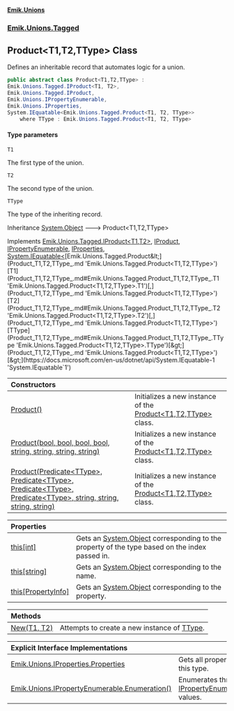#### [Emik.Unions](index.md 'index')
### [Emik.Unions.Tagged](Emik.Unions.Tagged.md 'Emik.Unions.Tagged')

## Product<T1,T2,TType> Class

Defines an inheritable record that automates logic for a union.

```csharp
public abstract class Product<T1,T2,TType> :
Emik.Unions.Tagged.IProduct<T1, T2>,
Emik.Unions.Tagged.IProduct,
Emik.Unions.IPropertyEnumerable,
Emik.Unions.IProperties,
System.IEquatable<Emik.Unions.Tagged.Product<T1, T2, TType>>
    where TType : Emik.Unions.Tagged.Product<T1, T2, TType>
```
#### Type parameters

<a name='Emik.Unions.Tagged.Product_T1,T2,TType_.T1'></a>

`T1`

The first type of the union.

<a name='Emik.Unions.Tagged.Product_T1,T2,TType_.T2'></a>

`T2`

The second type of the union.

<a name='Emik.Unions.Tagged.Product_T1,T2,TType_.TType'></a>

`TType`

The type of the inheriting record.

Inheritance [System.Object](https://docs.microsoft.com/en-us/dotnet/api/System.Object 'System.Object') &#129106; Product<T1,T2,TType>

Implements [Emik.Unions.Tagged.IProduct&lt;](IProduct_T1,T2_.md 'Emik.Unions.Tagged.IProduct<T1,T2>')[T1](Product_T1,T2,TType_.md#Emik.Unions.Tagged.Product_T1,T2,TType_.T1 'Emik.Unions.Tagged.Product<T1,T2,TType>.T1')[,](IProduct_T1,T2_.md 'Emik.Unions.Tagged.IProduct<T1,T2>')[T2](Product_T1,T2,TType_.md#Emik.Unions.Tagged.Product_T1,T2,TType_.T2 'Emik.Unions.Tagged.Product<T1,T2,TType>.T2')[&gt;](IProduct_T1,T2_.md 'Emik.Unions.Tagged.IProduct<T1,T2>'), [IProduct](IProduct.md 'Emik.Unions.Tagged.IProduct'), [IPropertyEnumerable](IPropertyEnumerable.md 'Emik.Unions.IPropertyEnumerable'), [IProperties](IProperties.md 'Emik.Unions.IProperties'), [System.IEquatable&lt;](https://docs.microsoft.com/en-us/dotnet/api/System.IEquatable-1 'System.IEquatable`1')[Emik.Unions.Tagged.Product&lt;](Product_T1,T2,TType_.md 'Emik.Unions.Tagged.Product<T1,T2,TType>')[T1](Product_T1,T2,TType_.md#Emik.Unions.Tagged.Product_T1,T2,TType_.T1 'Emik.Unions.Tagged.Product<T1,T2,TType>.T1')[,](Product_T1,T2,TType_.md 'Emik.Unions.Tagged.Product<T1,T2,TType>')[T2](Product_T1,T2,TType_.md#Emik.Unions.Tagged.Product_T1,T2,TType_.T2 'Emik.Unions.Tagged.Product<T1,T2,TType>.T2')[,](Product_T1,T2,TType_.md 'Emik.Unions.Tagged.Product<T1,T2,TType>')[TType](Product_T1,T2,TType_.md#Emik.Unions.Tagged.Product_T1,T2,TType_.TType 'Emik.Unions.Tagged.Product<T1,T2,TType>.TType')[&gt;](Product_T1,T2,TType_.md 'Emik.Unions.Tagged.Product<T1,T2,TType>')[&gt;](https://docs.microsoft.com/en-us/dotnet/api/System.IEquatable-1 'System.IEquatable`1')

| Constructors | |
| :--- | :--- |
| [Product()](Product_T1,T2,TType_..ctor().md 'Emik.Unions.Tagged.Product<T1,T2,TType>.Product()') | Initializes a new instance of the [Product&lt;T1,T2,TType&gt;](Product_T1,T2,TType_.md 'Emik.Unions.Tagged.Product<T1,T2,TType>') class. |
| [Product(bool, bool, bool, bool, string, string, string, string)](Product_T1,T2,TType_..ctor(Boolean,Boolean,Boolean,Boolean,String,String,String,String).md 'Emik.Unions.Tagged.Product<T1,T2,TType>.Product(bool, bool, bool, bool, string, string, string, string)') | Initializes a new instance of the [Product&lt;T1,T2,TType&gt;](Product_T1,T2,TType_.md 'Emik.Unions.Tagged.Product<T1,T2,TType>') class. |
| [Product(Predicate&lt;TType&gt;, Predicate&lt;TType&gt;, Predicate&lt;TType&gt;, Predicate&lt;TType&gt;, string, string, string, string)](Product_T1,T2,TType_..ctor(Predicate,Predicate,Predicate,Predicate,String,String,String,String).md 'Emik.Unions.Tagged.Product<T1,T2,TType>.Product(System.Predicate<TType>, System.Predicate<TType>, System.Predicate<TType>, System.Predicate<TType>, string, string, string, string)') | Initializes a new instance of the [Product&lt;T1,T2,TType&gt;](Product_T1,T2,TType_.md 'Emik.Unions.Tagged.Product<T1,T2,TType>') class. |

| Properties | |
| :--- | :--- |
| [this[int]](Product_T1,T2,TType_.Item(Int32).md 'Emik.Unions.Tagged.Product<T1,T2,TType>.this[int]') | Gets an [System.Object](https://docs.microsoft.com/en-us/dotnet/api/System.Object 'System.Object') corresponding to the property of the type based on the index passed in. |
| [this[string]](Product_T1,T2,TType_.Item(String).md 'Emik.Unions.Tagged.Product<T1,T2,TType>.this[string]') | Gets an [System.Object](https://docs.microsoft.com/en-us/dotnet/api/System.Object 'System.Object') corresponding to the name. |
| [this[PropertyInfo]](Product_T1,T2,TType_.Item(PropertyInfo).md 'Emik.Unions.Tagged.Product<T1,T2,TType>.this[System.Reflection.PropertyInfo]') | Gets an [System.Object](https://docs.microsoft.com/en-us/dotnet/api/System.Object 'System.Object') corresponding to the property. |

| Methods | |
| :--- | :--- |
| [New(T1, T2)](Product_T1,T2,TType_.New(T1,T2).md 'Emik.Unions.Tagged.Product<T1,T2,TType>.New(T1, T2)') | Attempts to create a new instance of [TType](Product_T1,T2,TType_.md#Emik.Unions.Tagged.Product_T1,T2,TType_.TType 'Emik.Unions.Tagged.Product<T1,T2,TType>.TType'). |

| Explicit Interface Implementations | |
| :--- | :--- |
| [Emik.Unions.IProperties.Properties](Product_T1,T2,TType_.Emik.Unions.IProperties.Properties().md 'Emik.Unions.Tagged.Product<T1,T2,TType>.Emik.Unions.IProperties.Properties') | Gets all properties of this type. |
| [Emik.Unions.IPropertyEnumerable.Enumeration()](Product_T1,T2,TType_.Emik.Unions.IPropertyEnumerable.Enumeration().md 'Emik.Unions.Tagged.Product<T1,T2,TType>.Emik.Unions.IPropertyEnumerable.Enumeration()') | Enumerates through a [IPropertyEnumerable](IPropertyEnumerable.md 'Emik.Unions.IPropertyEnumerable')'s values. |
